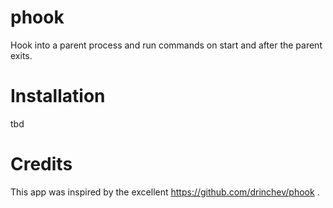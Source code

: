 # phook
Hook into a parent process and run commands on start and after the parent exits.

# Installation
tbd

# Credits
This app was inspired by the excellent https://github.com/drinchev/phook .
